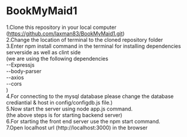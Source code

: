 # BookMyMaid1

1.Clone this repository in your local computer (https://github.com/laxman83/BookMyMaid1.git) <br />
2.Change the location of terminal to the cloned repository folder<br />
3.Enter npm install command in the terminal for installing dependencies serverside as well as clint side<br />
(we are using the following dependencies<br />
	--Expressjs<br />
	--body-parser<br />
	--axios<br />
	--cors<br />
)<br />
4.For connecting to the mysql database please change the database crediantial & host in config/configdb.js file.)<br />
5.Now start the server using node app.js command.<br />
(the above steps is for starting backend server)<br />
6.For starting the front end server use the npm start command.<br />
7.Open localhost url (http://localhost:3000) in the browser<br />
